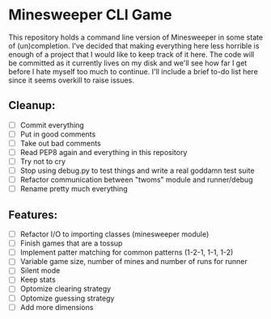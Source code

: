 Minesweeper CLI Game
====================

This repository holds a command line version of Minesweeper in some state of (un)completion. 
I've decided that making everything here less horrible is enough of a project that 
I would like to keep track of it here. 
The code will be committed as it currently lives on my disk and we'll see how far I get
before I hate myself too much to continue.
I'll include a brief to-do list here since it seems overkill to raise issues.

Cleanup:
--------

- [ ] Commit everything
- [ ] Put in good comments
- [ ] Take out bad comments
- [ ] Read PEP8 again and everything in this repository
- [ ] Try not to cry 
- [ ] Stop using debug.py to test things and write a real goddamn test suite
- [ ] Refactor communication between "twoms" module and runner/debug
- [ ] Rename pretty much everything

Features:
---------

- [ ] Refactor I/O to importing classes (minesweeper module)
- [ ] Finish games that are a tossup
- [ ] Implement patter matching for common patterns (1-2-1, 1-1, 1-2)
- [ ] Variable game size, number of mines and number of runs for runner
- [ ] Silent mode
- [ ] Keep stats
- [ ] Optomize clearing strategy
- [ ] Optomize guessing strategy
- [ ] Add more dimensions
